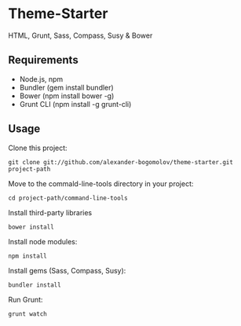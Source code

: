 # Theme-Starter

HTML, Grunt, Sass, Compass, Susy &amp; Bower

## Requirements
* Node.js, npm
* Bundler (gem install bundler)
* Bower (npm install bower -g)
* Grunt CLI (npm install -g grunt-cli)


## Usage

Clone this project:

```git clone git://github.com/alexander-bogomolov/theme-starter.git project-path```

Move to the commald-line-tools directory in your project:

```cd project-path/command-line-tools```

Install third-party libraries

```bower install```

Install node modules:

```npm install```

Install gems (Sass, Compass, Susy):

```bundler install```

Run Grunt:

```grunt watch```